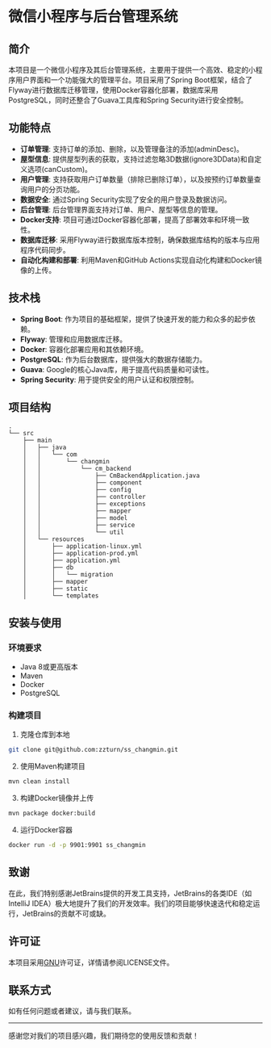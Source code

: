 # 微信小程序与后台管理系统

## 简介

本项目是一个微信小程序及其后台管理系统，主要用于提供一个高效、稳定的小程序用户界面和一个功能强大的管理平台。项目采用了Spring Boot框架，结合了Flyway进行数据库迁移管理，使用Docker容器化部署，数据库采用PostgreSQL，同时还整合了Guava工具库和Spring Security进行安全控制。

## 功能特点

- **订单管理**: 支持订单的添加、删除，以及管理备注的添加(adminDesc)。
- **屋型信息**: 提供屋型列表的获取，支持过滤忽略3D数据(ignore3DData)和自定义选项(canCustom)。
- **用户管理**: 支持获取用户订单数量（排除已删除订单），以及按预约订单数量查询用户的分页功能。
- **数据安全**: 通过Spring Security实现了安全的用户登录及数据访问。
- **后台管理**: 后台管理界面支持对订单、用户、屋型等信息的管理。
- **Docker支持**: 项目可通过Docker容器化部署，提高了部署效率和环境一致性。
- **数据库迁移**: 采用Flyway进行数据库版本控制，确保数据库结构的版本与应用程序代码同步。
- **自动化构建和部署**: 利用Maven和GitHub Actions实现自动化构建和Docker镜像的上传。

## 技术栈

- **Spring Boot**: 作为项目的基础框架，提供了快速开发的能力和众多的起步依赖。
- **Flyway**: 管理和应用数据库迁移。
- **Docker**: 容器化部署应用和其依赖环境。
- **PostgreSQL**: 作为后台数据库，提供强大的数据存储能力。
- **Guava**: Google的核心Java库，用于提高代码质量和可读性。
- **Spring Security**: 用于提供安全的用户认证和权限控制。

## 项目结构


```
.
└── src
    ├── main
    │   ├── java
    │   │   └── com
    │   │       └── changmin
    │   │           └── cm_backend
    │   │               ├── CmBackendApplication.java
    │   │               ├── component
    │   │               ├── config
    │   │               ├── controller
    │   │               ├── exceptions
    │   │               ├── mapper
    │   │               ├── model
    │   │               ├── service
    │   │               └── util
    │   └── resources
    │       ├── application-linux.yml
    │       ├── application-prod.yml
    │       ├── application.yml
    │       ├── db
    │       │   └── migration
    │       ├── mapper
    │       ├── static
    │       └── templates
```



## 安装与使用

### 环境要求

- Java 8或更高版本
- Maven
- Docker
- PostgreSQL

### 构建项目

1. 克隆仓库到本地
```sh
git clone git@github.com:zzturn/ss_changmin.git
```

2. 使用Maven构建项目
```sh
mvn clean install
```

3. 构建Docker镜像并上传
```sh
mvn package docker:build
```

4. 运行Docker容器
```sh
docker run -d -p 9901:9901 ss_changmin
```

## 致谢

在此，我们特别感谢JetBrains提供的开发工具支持，JetBrains的各类IDE（如IntelliJ IDEA）极大地提升了我们的开发效率。我们的项目能够快速迭代和稳定运行，JetBrains的贡献不可或缺。

## 许可证

本项目采用[GNU](https://github.com/zzturn/ss_changmin/blob/master/LICENSE)许可证，详情请参阅LICENSE文件。

## 联系方式

如有任何问题或者建议，请与我们联系。

---

感谢您对我们的项目感兴趣，我们期待您的使用反馈和贡献！

